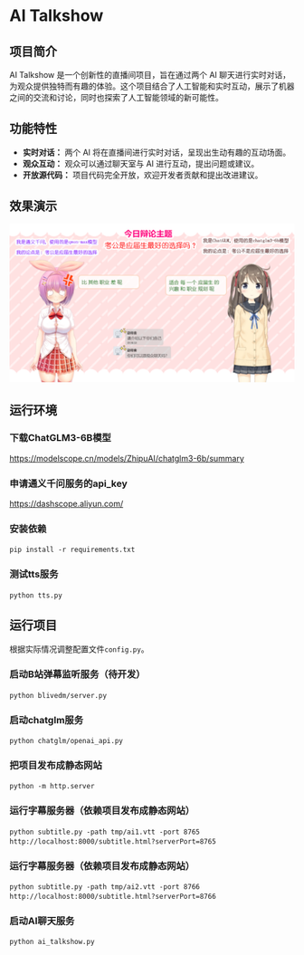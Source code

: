 # AI Talkshow

## 项目简介

AI Talkshow 是一个创新性的直播间项目，旨在通过两个 AI
聊天进行实时对话，为观众提供独特而有趣的体验。这个项目结合了人工智能和实时互动，展示了机器之间的交流和讨论，同时也探索了人工智能领域的新可能性。

## 功能特性

- **实时对话：** 两个 AI 将在直播间进行实时对话，呈现出生动有趣的互动场面。
- **观众互动：** 观众可以通过聊天室与 AI 进行互动，提出问题或建议。
- **开放源代码：** 项目代码完全开放，欢迎开发者贡献和提出改进建议。

## 效果演示

![](ai_talkshow_demo.png)

## 运行环境

### 下载ChatGLM3-6B模型

https://modelscope.cn/models/ZhipuAI/chatglm3-6b/summary

### 申请通义千问服务的api_key

https://dashscope.aliyun.com/

### 安装依赖

`pip install -r requirements.txt`

### 测试tts服务

`python tts.py`

## 运行项目

根据实际情况调整配置文件`config.py`。

### 启动B站弹幕监听服务（待开发）

`python blivedm/server.py`

### 启动chatglm服务

`python chatglm/openai_api.py`

### 把项目发布成静态网站

`python -m http.server`

### 运行字幕服务器（依赖项目发布成静态网站）

`python subtitle.py -path tmp/ai1.vtt -port 8765`
`http://localhost:8000/subtitle.html?serverPort=8765`

### 运行字幕服务器（依赖项目发布成静态网站）

`python subtitle.py -path tmp/ai2.vtt -port 8766`
`http://localhost:8000/subtitle.html?serverPort=8766`

### 启动AI聊天服务

`python ai_talkshow.py`